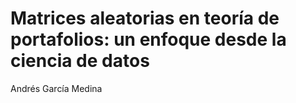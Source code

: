 # Matrices aleatorias en teorı́a de portafolios: un enfoque desde la ciencia de datos

Andrés García Medina
